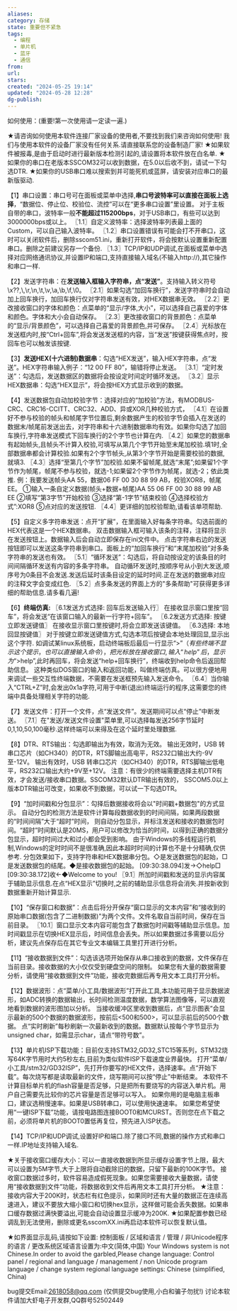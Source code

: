 ```yaml
---
aliases: 
category: 存储
state: 重要但不紧急
tags:
  - 编程
  - 单片机
  - 蓝牙
  - 通信
from: 
url: 
stars: 
created: "2024-05-25 19:14"
updated: "2024-05-28 12:28"
dg-publish: 
---
```

如何使用：(重要!第一次使用请一定读一遍.)

★请咨询如何使用本软件连接厂家设备的使用者,不要找到我们来咨询如何使用!
  我们与使用本软件的设备厂家没有任何关系.请直接联系您的设备制造厂家!
★如果软件被报毒,是由于启动时进行最新版本检测引起的,请设置将本软件放在白名单.
★如果你的串口在老版本SSCOM32可以收到数据，在5.0以后收不到，请试一下勾选DTR. 
★如果你的USB串口难以搜索到并可能死机或蓝屏，请安装对应串口的最新版驱动. 

【1】串口设置：串口号可在面板或菜单中选择,**串口号波特率可以直接在面板上选择**，“数据位、停止位、校验位、流控”可以在“更多串口设置”里设置。 
对于主板自带的串口，波特率一般**不能超过115200bps**，对于USB串口，有些可以达到3000000bps或以上。
〖1.1〗自定义波特率：选择波特率列表最上面的Custom，可以自己输入波特率。
〖1.2〗串口设置错误有可能会打不开串口，这时可以关闭软件后，删除sscom51.ini，重新打开软件，将会按默认设置重新配置串口。删除之前建议另存一个备份.
〖1.3〗TCP/IP和UDP调试,在面板或菜单中选择对应网络通讯协议,并设置IP和端口,支持直接输入域名(不输入http://),其它操作和串口一样.

【2】发送字符串：在**发送输入框输入字符串，点“发送”**。支持输入转义符号\x??,\\,\r,\n,\t,\v,\a,\b,\f,\0。
〖2.1〗如果勾选“加回车换行”，发送字符串时会自动加上回车换行，加回车换行仅对字符串发送有效，对HEX数据串无效。
〖2.2〗更改接收窗口的字体和颜色：点菜单的“显示/字体,大小”，可以选择自己喜爱的字体和颜色。字体和大小会自动保存。
〖2.3〗更改接收窗口的背景颜色：点菜单的“显示/背景颜色”，可以选择自己喜爱的背景颜色,并可保存。
〖2.4〗光标放在发送框内时,按“Ctrl+回车”,将会发送发送框的内容，当“发送”按键获得焦点时，按回车也可以触发该按键. 

【3】**发送HEX(十六进制)数据串**：勾选“HEX发送”，输入HEX字符串，点“发送”。HEX字符串输入例子：“12 00 FF 80”，输错将停止发送。
〖3.1〗“定时发送”：勾选后，发送数据区的数据将会按设定时间定时循环发送。
〖3.2〗显示HEX数据串：勾选“HEX显示”，将会按HEX方式显示收到的数据。

【4】发送数据包自动加校验字节：选择对应的“加校验”方法，有MODBUS-CRC、CRC16-CCITT、CRC32、ADD、异或XOR几种校验方式，
〖4.1〗在设置好不参与校验的帧头和帧尾字节位置后,剩余数据产生的校验字节会插入在发送的数据末/帧尾前发送出去，对字符串和十六进制数据串均有效。如果你勾选了加回车换行,字符串发送模式下回车换行的2个字节也计算在内.
〖4.2〗如果您的数据串有起始帧头,且帧头不计算入校验,可填写从第几个字节开始至末尾加校验.填1时,全部数据串都会计算校验.如果有2个字节帧头,从第3个字节开始是需要校验的数据,就填3.
〖4.3〗选择“至第几个字节”加校验.如果不留帧尾,就选“末尾”;如果留1个字节作为帧尾，帧尾不参与校验，就选-1;如果留2个字节作为帧尾，就选-2；依此类推.
例：我要发送帧头AA 55，数据06 FF 00 30 88 99 AB，校验XOR8，帧尾EE。 
    ①输入一条自定义数据(帧头+数据+帧尾)AA 55 06 FF 00 30 88 99 AB EE 
    ②填写“第3字节”开始校验
    ③选择“第-1字节”结束校验
    ④选择校验方式”:XOR8
    ⑤点对应的发送按钮.
〖4.4〗更详细的加校验帮助,请看该单项帮助.

【5】自定义多字符串发送：点开“扩展”，在里面输入好每条字符串。勾选前面的HEX代表这是一个HEX数据串。
双击数据输入框可输入该条的注释，注释将显示在发送按钮上。数据输入后会自动立即保存在ini文件中。
点击字符串右边的发送按钮即可以发送这条字符串到串口。面板上的“加回车换行”和“末尾加校验”对多条字符串的发送也有效。
〖5.1〗“循环发送”：勾选后，将自动按设定的该条目的时间间隔循环发送有内容的多条字符串。
自动循环发送时,按顺序号从小到大发送,顺序号为0条目不会发送.发送后延时该条目设定的延时时间.正在发送的数据串对应的注释文字会变成红色.
〖5.2〗点多条发送的界面上方的"多条帮助"可获得更多详细的帮助信息.请多看几遍!

【6】**终端仿真:**
〖6.1发送方式选择: 回车后发送输入行〗 在接收显示窗口里按“回车”，将会发送“在该窗口输入的最新一行字符+回车”。
〖6.2发送方式选择: 按键立即发送键值〗 在接收显示窗口里按键时,将会立即发送该键值。
〖6.3选择: 本地回显按键值〗 对于按键立即发送键值方式,勾选本项后按键会本地处理回显,显示出这个字符.
如调试某linux系统板，启动终端板后最后一行显示“$>”（有些终端不显示这个提示，也可以直接输入命令），
把光标放在接收窗口,输入“help”后，显示为“$>help”,此时再回车，将会发送“help+回车换行”，终端收到help命令后返回帮助信息。
这种类似DOS窗口的输入和返回功能，叫做终端仿真。可以很方便地用来调试一些交互性终端数据，不需要在发送框预先输入发送命令。
〖6.4〗当你输入“CTRL+Z”时,会发出0x1a字符,可用于中断(退出)终端运行的程序,这需要您的终端中具备处理相关字符的功能.

【7】发送文件：打开一个文件，点“发送文件”。发送期间可以点“停止”中断发送。
〖7.1〗在"发送/发送文件设置"菜单里,可以选择每发送256字节延时0,1,10,50,100毫秒.这样终端可以来得及在这个延时里处理数据.

【8】DTR、RTS输出：勾选即输出为有效，取消为无效。
输出无效时，USB 转串口芯片（如CH340）的DTR，RTS脚输出高电平，RS232口输出大约-9V至-12V。
输出有效时，USB 转串口芯片（如CH340）的DTR，RTS脚输出低电平，RS232口输出大约+9V至+12V。
注意：有很少的终端需要选择主机DTR有效，才会发送/接收串口数据。SSCOM32默认DTR输出有效的，
SSCOM5.0以上版本DTR输出可改变，如果收不到数据，可以试一下勾选DTR。

【9】“加时间戳和分包显示”：勾择后数据接收将会以"时间戳+数据包"的方式显示。
自动分包的检测方法是软件计算每段数据收到的时间间隔，如果两段数据的“时间间隔”大于“超时”时间，
则自动分包显示，并标注发送和接收的数据包时间。“超时”时间默认是20MS，用户可以修改为恰当的时间，以得到正确的数据分包显示，超时时间过大和过小都会受到影响。
由于Windows的多线程运行机制,Windows的定时时间不是很准确,因此本超时时间的计算也不是十分精确,仅供参考.
分包效果如下，支持字符串和HEX数据串分包。◇是发送数据包的起始，□是发送数据包的结尾。◆是接收数据包的起始。
[09:30:38.094]发→◇help□ 
[09:30:38.172]收←◆Welcome to you!
〖9.1〗所加时间戳和发送的显示内容属于辅助显示信息.在点“HEX显示”切换时,之前的辅助显示信息将会消失.并按新收到数据重新开始计算显示.

【10】“保存窗口和数据”：点击后将分开保存“窗口显示的文本内容”和“接收到的原始串口数据(包含了二进制数据)”为两个文件。文件名取自当前时间，保存在当前目录。 
〖10.1〗窗口显示文本内容可能包含了数据包时间戳等辅助显示信息。加时间戳显示在切换HEX显示后，时间信息会丢失。所以如果数据过多需要以后分析，建议先点保存后在其它专业文本编辑工具里打开进行分析。 

【11】“接收数据到文件”：勾选该选项开始保存从串口接收到的数据，文件保存在当前目录。接收数据的大小仅仅受到硬盘空间的限制。
如果您有大量的数据需要分析，请使用“接收数据到文件”功能，接收完数据后再专用文本工具打开分析。 

【12】数据波形：点“菜单/小工具/数据波形”打开此工具,本功能可用于显示数据波形，如ADC转换的数据输出，长时间检测温度数据，数学算法图像等，可以直观地看到数据的波形图加以分析。
当接收缓冲区里收到数据后，点“显示图表”会显示最新的500个数据的数据波形，按前后<500和500>，可以显示前后的500个数据。
点“实时刷新”每秒刷新一次最新收到的数据。数据默认按每个字节显示为unsigned char，如需显示char，请点“带符号数”。

【13】单片机ISP下载功能：目前仅支持STM32,GD32,STC15等系列，STM32烧写64K字节用时大约5秒左右,目前为类似软件ISP下载速度业界最快。
打开“菜单/小工具/stm32/GD32ISP”，先打开你要写的HEX文件，选择速率。点“开始下载”。每次烧写都是读取最新的文件，烧写期间可以按“停止”中断结束。
本软件不计算目标单片机的flash容量是否足够，只是把所有要烧写的内容送入单片机。用户自己需要先比较你的芯片容量是否足够可以写入。
如果你用的是电脑主板串口，建议选稍慢速率。如果是USB转串口，可以使用快速速率。
如果您希望使用“一键ISP下载”功能，请按电路图连接BOOT0和MCURST。否则您在点下载之前，必须将单片机的BOOT0置低再复位，预先进入ISP状态。

【14】TCP/IP和UDP调试,设置好IP和端口.除了接口不同,数据的操作方式和串口一样.IP地址支持输入域名.

★关于接收窗口缓存大小：可以一直接收数据到所显示缓存设置字节上限，最大可以设置为5M字节,大于上限将自动截除旧的数据，只留下最新的100K字节。
接收窗口数据过多时，软件容易造成假死现象。如果您需要接收大量数据，请使用“接收数据到文件”功能，将数据收到文件后再用文本工具打开分析。
★注意：接收内容大于200K时，状态栏有红色提示，如果同时还有大量的数据正在连续高速进入，建议不要放大缩小窗口和切换hex显示，这样做可能会丢失数据。如果串口缓存数据过满快要溢出,可能会自动设置显示缓冲为200K.
★如果配置参数已经调乱到无法使用，删除或更名sscomXX.ini再启动本软件可以恢复默认值。

★如界面显示乱码,请按如下设置:
控制面板 / 区域和语言 / 管理 / 非Unicode程序的语言 / 更改系统区域语言设置为:中文(简体,中国)
Your Windows system is not Chinese.In order to avoid the garbled,Please change language:
Control panel / regional and language / management / non Unicode program language / change system regional language settings: Chinese (simplified, China)

bug提交Email:2618058@qq.com (仅供提交bug使用,小白和骗子勿扰!) 
讨论本软件请加大虾电子开发群,QQ群号52502449